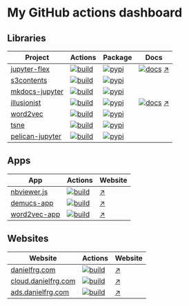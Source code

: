 # My GitHub actions dashboard

## Libraries

| Project | Actions | Package | Docs |
| --- | --- | --- | --- |
| [jupyter-flex](https://github.com/danielfrg/jupyter-flex) | [![build](https://github.com/danielfrg/jupyter-flex/workflows/test/badge.svg)](https://github.com/danielfrg/jupyter-flex/actions/workflows/test.yml) | [![pypi](https://badge.fury.io/py/jupyter-flex.svg)](https://pypi.org/project/jupyter-flex) | [![docs](https://github.com/danielfrg/jupyter-flex/workflows/docs/badge.svg)](https://github.com/danielfrg/jupyter-flex/actions/workflows/docs.yml) [↗](https://jupyter-flex.danielfrg.com) |
| [s3contents](https://github.com/danielfrg/s3contents) | [![build](https://github.com/danielfrg/s3contents/workflows/test/badge.svg)](https://github.com/danielfrg/s3contents/actions/workflows/test.yml) | [![pypi](https://badge.fury.io/py/s3contents.svg)](https://pypi.org/project/s3contents) | |
| [mkdocs-jupyter](https://github.com/danielfrg/mkdocs-jupyter) | [![build](https://github.com/danielfrg/mkdocs-jupyter/workflows/test/badge.svg)](https://github.com/danielfrg/mkdocs-jupyter/actions/workflows/test.yml) | [![pypi](https://badge.fury.io/py/mkdocs-jupyter.svg)](https://pypi.org/project/mkdocs-jupyter/) | |
| [illusionist](https://github.com/danielfrg/illusionist) | [![build](https://github.com/danielfrg/illusionist/workflows/test/badge.svg)](https://github.com/danielfrg/illusionist/actions/workflows/test.yml) | [![pypi](https://badge.fury.io/py/illusionist.svg)](https://pypi.org/project/illusionist/) | [![docs](https://github.com/danielfrg/illusionist/workflows/docs/badge.svg)](https://github.com/danielfrg/illusionist/actions/workflows/docs.yml) [↗](https://illusionist.danielfrg.com) |
| [word2vec](https://github.com/danielfrg/word2vec) | [![build](https://github.com/danielfrg/word2vec/workflows/test/badge.svg)](http://github.com/danielfrg/word2vec/actions/workflows/test.yml) | [![pypi](https://badge.fury.io/py/word2vec.svg)](https://pypi.org/project/word2vec/) | |
| [tsne](https://github.com/danielfrg/tsne) | [![build](https://github.com/danielfrg/tsne/workflows/test/badge.svg)](https://github.com/danielfrg/tsne/actions/workflows/test.yml) | [![pypi](https://badge.fury.io/py/tsne.svg)](https://pypi.org/project/tsne/) | |
| [pelican-jupyter](https://github.com/danielfrg/pelican-jupyter) | [![build](https://github.com/danielfrg/pelican-jupyter/workflows/test/badge.svg) ](https://github.com/danielfrg/pelican-jupyter/actions/workflows/test.yml) | [![pypi](https://badge.fury.io/py/pelican-jupyter.svg)](https://pypi.org/project/pelican-jupyter/) |

## Apps

| App | Actions | Website |
| --- | --- | --- |
| [nbviewer.js](https://github.com/danielfrg/nbviewer.js) | [![build](https://github.com/danielfrg/nbviewer.js/workflows/deploy/badge.svg)](https://github.com/danielfrg/nbviewer.js/actions/workflows/deploy.yml) | [↗](https://nbviewer.danielfrg.com) |
| [demucs-app](https://github.com/danielfrg/demucs-app) | [![build](https://github.com/danielfrg/demucs-app/workflows/deploy/badge.svg)](https://github.com/danielfrg/demucs-app/actions/workflows/deploy.yml) | [↗](https://demucs.danielfrg.com) |
| [word2vec-app](https://github.com/danielfrg/word2vec-app) | [![build](https://github.com/danielfrg/word2vec-app/workflows/deploy/badge.svg)](https://github.com/danielfrg/word2vec-app/actions/workflows/deploy.yml)|  [↗](https://word2vec.danielfrg.com) |

## Websites

| Website | Actions | Website |
| --- | --- | --- |
| [danielfrg.com](https://github.com/danielfrg/danielfrg.com) | [![build](https://github.com/danielfrg/danielfrg.com/workflows/deploy/badge.svg)](https://github.com/danielfrg/danielfrg.com/actions/workflows/deploy.yml) | [↗](https://danielfrg.com) |
| [cloud.danielfrg.com](https://github.com/danielfrg/cloud.danielfrg.com) | [![build](https://github.com/danielfrg/cloud.danielfrg.com/workflows/deploy/badge.svg)](https://github.com/danielfrg/cloud.danielfrg.com/actions/workflows/deploy.yml) | [↗](https://cloud.danielfrg.com) |
| [ads.danielfrg.com](https://github.com/danielfrg/ads.danielfrg.com) | [![build](https://github.com/danielfrg/ads.danielfrg.com/workflows/deploy/badge.svg)](https://github.com/danielfrg/ads.danielfrg.com/actions/workflows/deploy.yml) | [↗](https://ads.danielfrg.com) |
